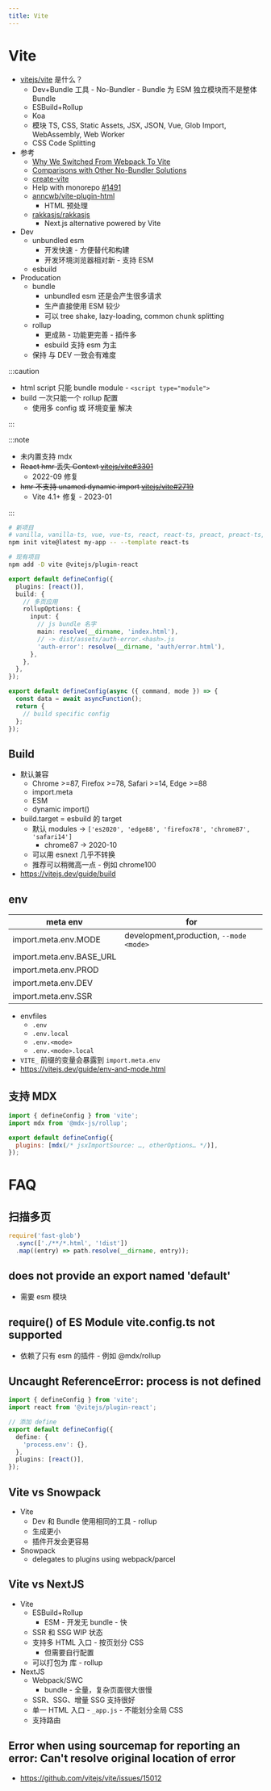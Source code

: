 ```yaml
---
title: Vite
---
```


# Vite

- [vitejs/vite](https://github.com/vitejs/vite) 是什么？
  - Dev+Bundle 工具 - No-Bundler - Bundle 为 ESM 独立模块而不是整体 Bundle
  - ESBuild+Rollup
  - Koa
  - 模块 TS, CSS, Static Assets, JSX, JSON, Vue, Glob Import, WebAssembly, Web Worker
  - CSS Code Splitting
- 参考
  - [Why We Switched From Webpack To Vite](https://blog.replit.com/vite)
  - [Comparisons with Other No-Bundler Solutions](https://vitejs.dev/guide/comparisons.html)
  - [create-vite](https://github.com/vitejs/vite/tree/main/packages/create-vite)
  - Help with monorepo [#1491](https://github.com/vitejs/vite/issues/1491)
  - [anncwb/vite-plugin-html](https://github.com/anncwb/vite-plugin-html)
    - HTML 预处理
  - [rakkasjs/rakkasjs](https://github.com/rakkasjs/rakkasjs)
    - Next.js alternative powered by Vite
- Dev
  - unbundled esm
    - 开发快速 - 方便替代和构建
    - 开发环境浏览器相对新 - 支持 ESM
  - esbuild
- Producation
  - bundle
    - unbundled esm 还是会产生很多请求
    - 生产直接使用 ESM 较少
    - 可以 tree shake, lazy-loading, common chunk splitting
  - rollup
    - 更成熟 - 功能更完善 - 插件多
    - esbuild 支持 esm 为主
  - 保持 与 DEV 一致会有难度

:::caution

- html script 只能 bundle module - `<script type="module">`
- build 一次只能一个 rollup 配置
  - 使用多 config 或 环境变量 解决

:::

:::note

- 未内置支持 mdx
- ~~React hmr 丢失 Context [vitejs/vite#3301](https://github.com/vitejs/vite/issues/3301)~~
  - 2022-09 修复
- ~~hmr 不支持 unamed dynamic import [vitejs/vite#2719](https://github.com/vitejs/vite/issues/2719)~~
  - Vite 4.1+ 修复 - 2023-01

:::

```bash
# 新项目
# vanilla, vanilla-ts, vue, vue-ts, react, react-ts, preact, preact-ts, lit, lit-ts, svelte, svelte-ts
npm init vite@latest my-app -- --template react-ts

# 现有项目
npm add -D vite @vitejs/plugin-react
```

```ts
export default defineConfig({
  plugins: [react()],
  build: {
    // 多页应用
    rollupOptions: {
      input: {
        // js bundle 名字
        main: resolve(__dirname, 'index.html'),
        // -> dist/assets/auth-error.<hash>.js
        'auth-error': resolve(__dirname, 'auth/error.html'),
      },
    },
  },
});
```

```ts title="异步配置"
export default defineConfig(async ({ command, mode }) => {
  const data = await asyncFunction();
  return {
    // build specific config
  };
});
```

## Build

- 默认兼容
  - Chrome >=87, Firefox >=78, Safari >=14, Edge >=88
  - import.meta
  - ESM
  - dynamic import()
- build.target = esbuild 的 target
  - 默认 modules -> `['es2020', 'edge88', 'firefox78', 'chrome87', 'safari14']`
    - chrome87 -> 2020-10
  - 可以用 esnext 几乎不转换
  - 推荐可以稍微高一点 - 例如 chrome100
- https://vitejs.dev/guide/build

## env

| meta env                 | for                                     |
| ------------------------ | --------------------------------------- |
| import.meta.env.MODE     | development,production, `--mode <mode>` |
| import.meta.env.BASE_URL |
| import.meta.env.PROD     |
| import.meta.env.DEV      |
| import.meta.env.SSR      |

- envfiles
  - `.env`
  - `.env.local`
  - `.env.<mode>`
  - `.env.<mode>.local`
- `VITE_` 前缀的变量会暴露到 `import.meta.env`
- https://vitejs.dev/guide/env-and-mode.html

## 支持 MDX

```js
import { defineConfig } from 'vite';
import mdx from '@mdx-js/rollup';

export default defineConfig({
  plugins: [mdx(/* jsxImportSource: …, otherOptions… */)],
});
```

# FAQ

## 扫描多页

```js
require('fast-glob')
  .sync(['./**/*.html', '!dist'])
  .map((entry) => path.resolve(__dirname, entry));
```

## does not provide an export named 'default'

- 需要 esm 模块

## require() of ES Module vite.config.ts not supported

- 依赖了只有 esm 的插件 - 例如 @mdx/rollup

## Uncaught ReferenceError: process is not defined

```ts
import { defineConfig } from 'vite';
import react from '@vitejs/plugin-react';

// 添加 define
export default defineConfig({
  define: {
    'process.env': {},
  },
  plugins: [react()],
});
```

## Vite vs Snowpack

- Vite
  - Dev 和 Bundle 使用相同的工具 - rollup
  - 生成更小
  - 插件开发会更容易
- Snowpack
  - delegates to plugins using webpack/parcel

## Vite vs NextJS

- Vite
  - ESBuild+Rollup
    - ESM - 开发无 bundle - 快
  - SSR 和 SSG WIP 状态
  - 支持多 HTML 入口 - 按页划分 CSS
    - 但需要自行配置
  - 可以打包为 库 - rollup
- NextJS
  - Webpack/SWC
    - bundle - 全量，复杂页面很大很慢
  - SSR、SSG、增量 SSG 支持很好
  - 单一 HTML 入口 - `_app.js` - 不能划分全局 CSS
  - 支持路由

## Error when using sourcemap for reporting an error: Can't resolve original location of error

- https://github.com/vitejs/vite/issues/15012
